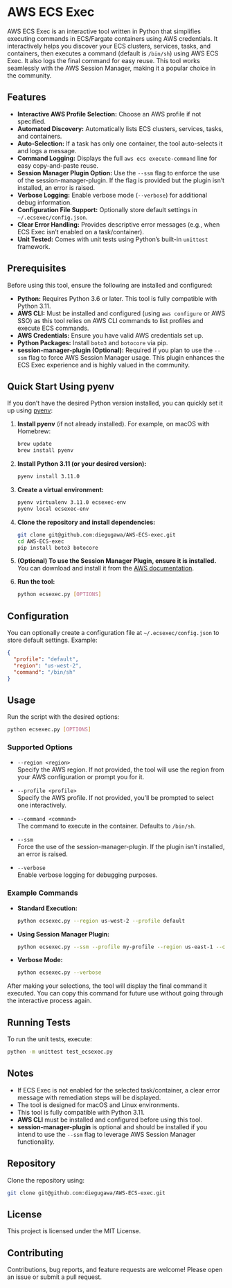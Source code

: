 # AWS ECS Exec

AWS ECS Exec is an interactive tool written in Python that simplifies executing commands in ECS/Fargate containers using AWS credentials. It interactively helps you discover your ECS clusters, services, tasks, and containers, then executes a command (default is `/bin/sh`) using AWS ECS Exec. It also logs the final command for easy reuse. This tool works seamlessly with the AWS Session Manager, making it a popular choice in the community.

## Features

- **Interactive AWS Profile Selection:** Choose an AWS profile if not specified.
- **Automated Discovery:** Automatically lists ECS clusters, services, tasks, and containers.
- **Auto-Selection:** If a task has only one container, the tool auto-selects it and logs a message.
- **Command Logging:** Displays the full `aws ecs execute-command` line for easy copy-and-paste reuse.
- **Session Manager Plugin Option:** Use the `--ssm` flag to enforce the use of the session-manager-plugin. If the flag is provided but the plugin isn’t installed, an error is raised.
- **Verbose Logging:** Enable verbose mode (`--verbose`) for additional debug information.
- **Configuration File Support:** Optionally store default settings in `~/.ecsexec/config.json`.
- **Clear Error Handling:** Provides descriptive error messages (e.g., when ECS Exec isn’t enabled on a task/container).
- **Unit Tested:** Comes with unit tests using Python’s built-in `unittest` framework.

## Prerequisites

Before using this tool, ensure the following are installed and configured:

- **Python:** Requires Python 3.6 or later. This tool is fully compatible with Python 3.11.
- **AWS CLI:** Must be installed and configured (using `aws configure` or AWS SSO) as this tool relies on AWS CLI commands to list profiles and execute ECS commands.
- **AWS Credentials:** Ensure you have valid AWS credentials set up.
- **Python Packages:** Install `boto3` and `botocore` via pip.
- **session-manager-plugin (Optional):** Required if you plan to use the `--ssm` flag to force AWS Session Manager usage. This plugin enhances the ECS Exec experience and is highly valued in the community.

## Quick Start Using pyenv

If you don’t have the desired Python version installed, you can quickly set it up using [pyenv](https://github.com/pyenv/pyenv):

1. **Install pyenv** (if not already installed). For example, on macOS with Homebrew:

   ```bash
   brew update
   brew install pyenv
   ```

2. **Install Python 3.11 (or your desired version):**

   ```bash
   pyenv install 3.11.0
   ```

3. **Create a virtual environment:**

   ```bash
   pyenv virtualenv 3.11.0 ecsexec-env
   pyenv local ecsexec-env
   ```

4. **Clone the repository and install dependencies:**

   ```bash
   git clone git@github.com:diegugawa/AWS-ECS-exec.git
   cd AWS-ECS-exec
   pip install boto3 botocore
   ```

5. **(Optional) To use the Session Manager Plugin, ensure it is installed.**  
   You can download and install it from the [AWS documentation](https://docs.aws.amazon.com/systems-manager/latest/userguide/session-manager-working-with-install-plugin.html).

6. **Run the tool:**

   ```bash
   python ecsexec.py [OPTIONS]
   ```

## Configuration

You can optionally create a configuration file at `~/.ecsexec/config.json` to store default settings. Example:

```json
{
  "profile": "default",
  "region": "us-west-2",
  "command": "/bin/sh"
}
```

## Usage

Run the script with the desired options:

```bash
python ecsexec.py [OPTIONS]
```

### Supported Options

- `--region <region>`  
  Specify the AWS region. If not provided, the tool will use the region from your AWS configuration or prompt you for it.

- `--profile <profile>`  
  Specify the AWS profile. If not provided, you’ll be prompted to select one interactively.

- `--command <command>`  
  The command to execute in the container. Defaults to `/bin/sh`.

- `--ssm`  
  Force the use of the session-manager-plugin. If the plugin isn’t installed, an error is raised.

- `--verbose`  
  Enable verbose logging for debugging purposes.

### Example Commands

- **Standard Execution:**

  ```bash
  python ecsexec.py --region us-west-2 --profile default
  ```

- **Using Session Manager Plugin:**

  ```bash
  python ecsexec.py --ssm --profile my-profile --region us-east-1 --command '/bin/bash'
  ```

- **Verbose Mode:**

  ```bash
  python ecsexec.py --verbose
  ```

After making your selections, the tool will display the final command it executed. You can copy this command for future use without going through the interactive process again.

## Running Tests

To run the unit tests, execute:

```bash
python -m unittest test_ecsexec.py
```

## Notes

- If ECS Exec is not enabled for the selected task/container, a clear error message with remediation steps will be displayed.
- The tool is designed for macOS and Linux environments.
- This tool is fully compatible with Python 3.11.
- **AWS CLI** must be installed and configured before using this tool.
- **session-manager-plugin** is optional and should be installed if you intend to use the `--ssm` flag to leverage AWS Session Manager functionality.

## Repository

Clone the repository using:

```bash
git clone git@github.com:diegugawa/AWS-ECS-exec.git
```

## License

This project is licensed under the MIT License.

## Contributing

Contributions, bug reports, and feature requests are welcome! Please open an issue or submit a pull request.
